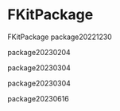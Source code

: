 # FKitPackage
FKitPackage
package20221230

package20230204

package20230304

package20230304

package20230616

